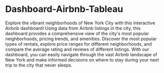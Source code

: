 # Dashboard-Airbnb-Tableau
Explore the vibrant neighborhoods of New York City with this interactive Airbnb dashboard! Using data from Airbnb listings in the city, this dashboard provides a comprehensive view of the city's most popular neighborhoods, pricing trends, and amenities. Discover the most popular types of rentals, explore price ranges for different neighborhoods, and compare the average rating and reviews of different listings. With our dashboard, you can easily navigate through the vast Airbnb landscape of New York and make informed decisions on where to stay during your next trip to the city that never sleeps.
